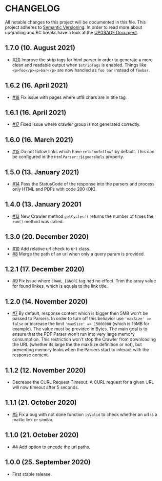 # CHANGELOG

All notable changes to this project will be documented in this file. This project adheres to [Semantic Versioning](http://semver.org/).
In order to read more about upgrading and BC breaks have a look at the [UPGRADE Document](UPGRADE.md).

## 1.7.0 (10. August 2021)

+ [#20](https://github.com/nadar/crawler/pull/20) Improve the strip tags for html parser in order to generate a more clean and readable output when `$stripTags` is enabled. Things like `<p>foo</p><p>bar</p>` are now handled as `foo bar` instead of `foobar`.

## 1.6.2 (16. April 2021)

+ [#18](https://github.com/nadar/crawler/pull/18) Fix issue with pages where utf8 chars are in title tag.

## 1.6.1 (16. April 2021)

+ [#17](https://github.com/nadar/crawler/pull/17) Fixed issue where crawler group is not generated correctly.

## 1.6.0 (16. March 2021)

+ [#15](https://github.com/nadar/crawler/issues/15) Do not follow links which have `rel="nofollow"` by default. This can be configured in the `HtmlParser::$ignoreRels` property.

## 1.5.0 (13. January 2021)

+ [#14](https://github.com/nadar/crawler/pull/14) Pass the StatusCode of the response into the parsers and process only HTML and PDFs with code 200 (OK).

## 1.4.0 (13. January 20201

+ [#13](https://github.com/nadar/crawler/pull/13) New Crawler method `getCycles()` returns the number of times the `run()` method was called.

## 1.3.0 (20. December 2020)

+ [#10](https://github.com/nadar/crawler/issues/10) Add relative url check to `Url` class.
+ [#8](https://github.com/nadar/crawler/issues/8) Merge the path of an url when only a query param is provided.

## 1.2.1 (17. December 2020)

+ [#9](https://github.com/nadar/crawler/pull/9) Fix issue where `CRAWL_IGNORE` tag had no effect. Trim the array value for found linkes, which is equals to the link title.

## 1.2.0 (14. November 2020)

+ [#7](https://github.com/nadar/crawler/pull/7/files) By default, response content which is bigger then 5MB won't be passed to Parsers. In order to turn off this behavior use `'maxSize' => false` or increase the limit `'maxSize' => 15000000` (which is 15MB for example). The value must be provided in Bytes. The main goal is to ensure that the PDF Parser won't run into very large memory consumption. This restriction won't stop the Crawler from downloading the URL (whether its large the the maxSize definition or not), but preventing memory leaks when the Parsers start to interact with the response content.

## 1.1.2 (12. November 2020)

+ Decrease the CURL Request Timeout. A CURL request for a given URL will now timeout after 5 seconds.

## 1.1.1 (21. October 2020)

+ [#5](https://github.com/nadar/crawler/pull/5) Fix a bug with not done function `isValid` to check whether an url is a mailto link or similar.

## 1.1.0 (21. October 2020)

+ [#4](https://github.com/nadar/crawler/pull/4) Add option to encode the url paths.

## 1.0.0 (25. September 2020)

- First stable release.
